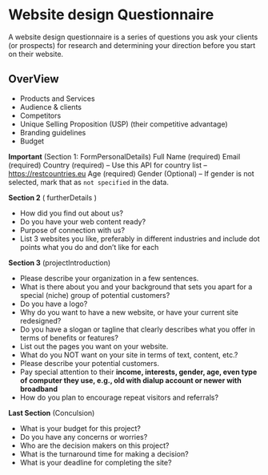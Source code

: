 # Website design Questionnaire

A website design questionnaire is a series of questions you ask your clients (or prospects) for research and determining your direction before you start on their website.

## OverView

 - Products and Services
 - Audience & clients
 - Competitors
 - Unique Selling Proposition (USP) (their competitive advantage)
 - Branding guidelines
 - Budget


**Important** (Section 1: FormPersonalDetails)
Full Name (required)
Email (required)
Country (required) – Use this API for country list – https://restcountries.eu
Age (required)
Gender (Optional) – If gender is not selected, mark that as `not specified` in the data.

**Section 2**  ( furtherDetails )

- How did you find out about us?
- Do you have your web content ready?
- Purpose of connection with us?
- List 3 websites you like, preferably in different industries and include dot points what you do and don’t like for each

**Section 3** (projectIntroduction)

 - Please describe your organization in a few sentences.
 - What is there about you and your background that sets you apart for a special (niche) group of potential customers?
 - Do you have a logo? 
 - Why do you want to have a new website, or have your current site redesigned?
 - Do you have a slogan or tagline that clearly describes what you offer in terms of benefits or features? 
 - List out the pages you want on your website.
 - What do you NOT want on your site in terms of text, content, etc.? 
 - Please describe your potential customers. 
 - Pay special attention to their **income, interests, gender, age, even type of computer they use, e.g., old with dialup account or newer with broadband** 
 - How do you plan to encourage repeat visitors and referrals? 
 
 
**Last Section** (Conculsion)
  
 - What is your budget for this project? 
 - Do you have any concerns or worries?
 - Who are the decision makers on this project?
 - What is the turnaround time for making a decision? 
 - What is your deadline for completing the site? 